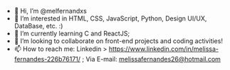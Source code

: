 - 👋 Hi, I’m @melfernandxs 
- 👀 I’m interested in HTML, CSS, JavaScript, Python, Design UI/UX, DataBase, etc. :)
- 🌱 I’m currently learning C and ReactJS;
- 💞️ I’m looking to collaborate on front-end projects and coding activities!
- 📫 How to reach me: Linkedin > https://www.linkedin.com/in/melissa-fernandes-226b76171/ ; Via E-mail: melissafernandes26@hotmail.com

<!---
melfernandxs/melfernandxs is a ✨ special ✨ repository because its `README.md` (this file) appears on your GitHub profile.
You can click the Preview link to take a look at your changes.
--->
